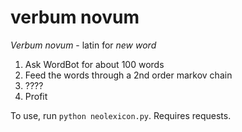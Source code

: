 # verbum novum

*Verbum novum* - latin for *new word*

1. Ask WordBot for about 100 words
2. Feed the words through a 2nd order markov chain
3. ????
4. Profit

To use, run `python neolexicon.py`. Requires requests.
